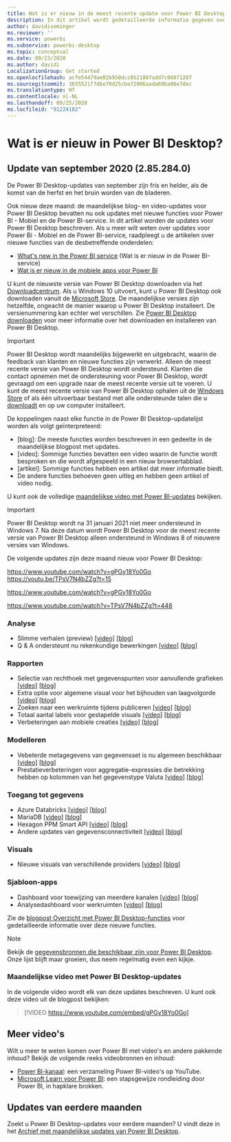 ```yaml
---
title: Wat is er nieuw in de meest recente update voor Power BI Desktop
description: In dit artikel wordt gedetailleerde informatie gegeven over de meest recente maandelijkse update voor Power BI Desktop.
author: davidiseminger
ms.reviewer: ''
ms.service: powerbi
ms.subservice: powerbi-desktop
ms.topic: conceptual
ms.date: 09/23/2020
ms.author: davidi
LocalizationGroup: Get started
ms.openlocfilehash: acfe54479ae02b950dcc8521807add7c06071207
ms.sourcegitcommit: 3655521f7d6e70d25cbe72006aada69ba08e7dec
ms.translationtype: HT
ms.contentlocale: nl-NL
ms.lasthandoff: 09/25/2020
ms.locfileid: "91224182"
---
```

# <a name="whats-new-in-power-bi-desktop"></a>Wat is er nieuw in Power BI Desktop?

## <a name="september-2020-update-2852840"></a>Update van september 2020 (2.85.284.0)

De Power BI Desktop-updates van september zijn fris en helder, als de komst van de herfst en het bruin worden van de bladeren. 

Ook nieuw deze maand: de maandelijkse blog- en video-updates voor Power BI Desktop bevatten nu ook updates met nieuwe functies voor Power BI - Mobiel en de Power BI-service. In dit artikel worden de updates voor Power BI Desktop beschreven. Als u meer wilt weten over updates voor Power Bi - Mobiel en de Power BI-service, raadpleegt u de artikelen over nieuwe functies van de desbetreffende onderdelen:

* [What's new in the Power BI service](service-whats-new.md) (Wat is er nieuw in de Power BI-service)
* [Wat is er nieuw in de mobiele apps voor Power BI](../consumer/mobile/mobile-whats-new-in-the-mobile-apps.md)

U kunt de nieuwste versie van Power BI Desktop downloaden via het [Downloadcentrum](https://www.microsoft.com/download/details.aspx?id=58494). Als u Windows 10 uitvoert, kunt u Power BI Desktop ook downloaden vanuit de [Microsoft Store](https://aka.ms/pbidesktopstore). De maandelijkse versies zijn hetzelfde, ongeacht de manier waarop u Power BI Desktop installeert. De versienummering kan echter wel verschillen. Zie [Power BI Desktop downloaden](desktop-get-the-desktop.md) voor meer informatie over het downloaden en installeren van Power BI Desktop. 

> [!IMPORTANT]
> Power BI Desktop wordt maandelijks bijgewerkt en uitgebracht, waarin de feedback van klanten en nieuwe functies zijn verwerkt. Alleen de meest recente versie van Power BI Desktop wordt ondersteund. Klanten die contact opnemen met de ondersteuning voor Power BI Desktop, wordt gevraagd om een upgrade naar de meest recente versie uit te voeren. U kunt de meest recente versie van Power BI Desktop ophalen uit de [Windows Store](https://aka.ms/pbidesktopstore) of als één uitvoerbaar bestand met alle ondersteunde talen die u [downloadt](https://www.microsoft.com/download/details.aspx?id=58494) en op uw computer installeert.

De koppelingen naast elke functie in de Power BI Desktop-updatelijst worden als volgt geïnterpreteerd:

* \[blog\]: De meeste functies worden beschreven in een gedeelte in de maandelijkse blogpost met updates.
* \[video\]: Sommige functies bevatten een video waarin de functie wordt besproken en die wordt afgespeeld in een nieuw browsertabblad.
* \[artikel\]: Sommige functies hebben een artikel dat meer informatie biedt.
* De andere functies behoeven geen uitleg en hebben geen artikel of video nodig.

U kunt ook de volledige [maandelijkse video met Power BI-updates](#power-bi-desktop-monthly-update-video) bekijken.

> [!IMPORTANT]
> Power BI Desktop wordt na 31 januari 2021 niet meer ondersteund in Windows 7. Na deze datum wordt Power BI Desktop voor de meest recente versie van Power BI Desktop alleen ondersteund in Windows 8 of nieuwere versies van Windows. 

De volgende updates zijn deze maand nieuw voor Power BI Desktop:

https://www.youtube.com/watch?v=gPGy18Yo0Go https://youtu.be/TPsV7N4bZZg?t=15


https://www.youtube.com/watch?v=gPGy18Yo0Go

https://www.youtube.com/watch?v=TPsV7N4bZZg?t=448

### <a name="analytics"></a>Analyse
* Slimme verhalen (preview) [[video]](https://www.youtube.com/watch?v=gPGy18Yo0Go?t=51)  [[blog]](https://powerbi.microsoft.com/blog/power-bi-september-2020-feature-summary/#_Smart_narratives_(preview)) 
* Q & A ondersteunt nu rekenkundige bewerkingen [[video]](https://www.youtube.com/watch?v=gPGy18Yo0Go?t=333)   [[blog]](https://powerbi.microsoft.com/blog/power-bi-september-2020-feature-summary/#QA_arithmetic) 


### <a name="reporting"></a>Rapporten
* Selectie van rechthoek met gegevenspunten voor aanvullende grafieken [[video]](https://www.youtube.com/watch?v=gPGy18Yo0Go?t=370)  [[blog]](https://powerbi.microsoft.com/blog/power-bi-september-2020-feature-summary/#Data_point_rectangle_select) 
* Extra optie voor algemene visual voor het bijhouden van laagvolgorde [[video]](https://www.youtube.com/watch?v=gPGy18Yo0Go?t=405)  [[blog]](https://powerbi.microsoft.com/blog/power-bi-september-2020-feature-summary/#Maintain_layer_order) 
* Zoeken naar een werkruimte tijdens publiceren [[video]](https://www.youtube.com/watch?v=gPGy18Yo0Go?t=615)  [[blog]](https://powerbi.microsoft.com/blog/power-bi-september-2020-feature-summary/#Search_workspace) 
* Totaal aantal labels voor gestapelde visuals [[video]](https://www.youtube.com/watch?v=gPGy18Yo0Go?t=630)  [[blog]](https://powerbi.microsoft.com/blog/power-bi-september-2020-feature-summary/#Total_labels_stacked) 
* Verbeteringen aan mobiele creaties [[video]](https://www.youtube.com/watch?v=gPGy18Yo0Go?t=786)  [[blog]](https://powerbi.microsoft.com/blog/power-bi-september-2020-feature-summary/#Mobile_authoring_enhancements) 


### <a name="modeling"></a>Modelleren
* Vebeterde metagegevens van gegevensset is nu algemeen beschikbaar [[video]](https://www.youtube.com/watch?v=gPGy18Yo0Go?t=1200)  [[blog]](https://powerbi.microsoft.com/blog/power-bi-september-2020-feature-summary/#Enhanced_Dataset_Metadata)
* Prestatieverbeteringen voor aggregatie-expressies die betrekking hebben op kolommen van het gegevenstype Valuta [[video]](https://www.youtube.com/watch?v=gPGy18Yo0Go?t=1220)  [[blog]](https://powerbi.microsoft.com/blog/power-bi-september-2020-feature-summary/#Performance_improvements_to_agg)


### <a name="data-connectivity"></a>Toegang tot gegevens
* Azure Databricks [[video]](https://www.youtube.com/watch?v=gPGy18Yo0Go?t=1342)  [[blog]](https://powerbi.microsoft.com/blog/power-bi-september-2020-feature-summary/#Azure_Databricks)
* MariaDB [[video]](https://www.youtube.com/watch?v=gPGy18Yo0Go?t=1365)  [[blog]](https://powerbi.microsoft.com/blog/power-bi-september-2020-feature-summary/#MariaDB)
* Hexagon PPM Smart API [[video]](https://www.youtube.com/watch?v=gPGy18Yo0Go?t=1386)  [[blog]](https://powerbi.microsoft.com/blog/power-bi-september-2020-feature-summary/#Hexagon_PPM_Smart)
* Andere updates van gegevensconnectiviteit [[video]](https://www.youtube.com/watch?v=gPGy18Yo0Go?t=1411)  [[blog]](https://powerbi.microsoft.com/blog/power-bi-september-2020-feature-summary/#Other_data_connectivity)


### <a name="visuals"></a>Visuals
* Nieuwe visuals van verschillende providers [[video]](https://www.youtube.com/watch?v=gPGy18Yo0Go?t=1228)  [[blog]](https://powerbi.microsoft.com/blog/power-bi-september-2020-feature-summary/#Visualizations)


### <a name="template-apps"></a>Sjabloon-apps
* Dashboard voor toewijzing van meerdere kanalen [[video]](https://www.youtube.com/watch?v=gPGy18Yo0Go?t=1290)   [[blog]](https://powerbi.microsoft.com/blog/power-bi-september-2020-feature-summary/#Multichannel_Attribution_Dashboard) 
* Analysedashboard voor werkruimten [[video]](https://www.youtube.com/watch?v=gPGy18Yo0Go?t=1290)   [[blog]](https://powerbi.microsoft.com/blog/power-bi-september-2020-feature-summary/#Workspace_Analytics_Dashboard) 


Zie de [blogpost Overzicht met Power BI Desktop-functies](https://powerbi.microsoft.com/blog/power-bi-september-2020-feature-summary/) voor gedetailleerde informatie over deze nieuwe functies.


> [!NOTE]
> Bekijk de [gegevensbronnen die beschikbaar zijn voor Power BI Desktop](../connect-data/desktop-data-sources.md). Onze lijst blijft maar groeien, dus neem regelmatig even een kijkje.


### <a name="power-bi-desktop-monthly-update-video"></a>Maandelijkse video met Power BI Desktop-updates
In de volgende video wordt elk van deze updates beschreven. U kunt ook deze video uit de blogpost bekijken:

> [!VIDEO https://www.youtube.com/embed/gPGy18Yo0Go]

## <a name="more-videos"></a>Meer video's

Wilt u meer te weten komen over Power BI met video's en andere pakkende inhoud? Bekijk de volgende reeks videobronnen en inhoud:

-   [Power BI-kanaal](https://www.youtube.com/user/mspowerbi): een verzameling Power BI-video's op YouTube.
-   [Microsoft Learn voor Power BI](/learn/powerplatform/power-bi?WT.mc_id=powerbi_landingpage-docs-link): een stapsgewijze rondleiding door Power BI, in hapklare brokken.

## <a name="updates-for-previous-months"></a>Updates van eerdere maanden

Zoekt u Power BI Desktop-updates voor eerdere maanden? U vindt deze in het [Archief met maandelijkse updates van Power BI Desktop](desktop-latest-update-archive.md).